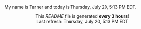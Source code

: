 My name is Tanner and today is Thursday, July 20, 5:13 PM EDT.

<p align="center">This <i>README</i> file is generated <b>every 3 hours</b>!</br>Last refresh: Thursday, July 20, 5:13 PM EDT<br /></p>
